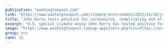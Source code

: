```yaml
---
publication: "washingtonpost.com"
link: "https://www.washingtonpost.com/climate-environment/2022/11/18/john-kerry-covid-cop27-climate/"
title: "John Kerry tests positive for coronavirus, complicating end of climate talks"
excerpt: "U.S. special climate envoy John Kerry has tested positive for coronavirus as COP27 nears its uncertain conclusion. "
image: "https://www.washingtonpost.com/wp-apps/imrs.php?src=https://arc-anglerfish-washpost-prod-washpost.s3.amazonaws.com/public/5XCRBSDHQEI63MEMHTRCEYDQLE.jpg&w=1440"
group: pro
rank: 16
---
```

